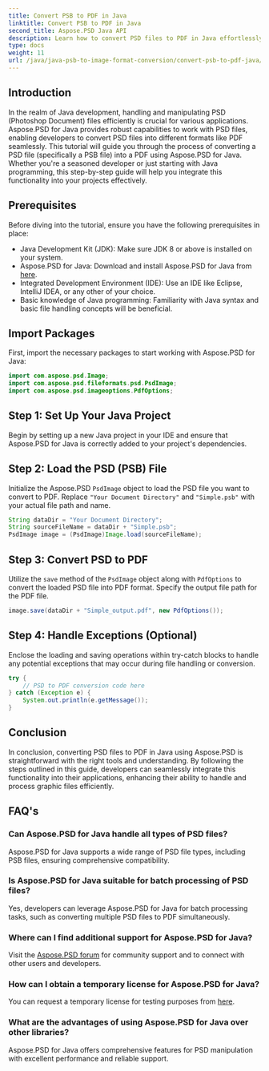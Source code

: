 ```yaml
---
title: Convert PSB to PDF in Java
linktitle: Convert PSB to PDF in Java
second_title: Aspose.PSD Java API
description: Learn how to convert PSD files to PDF in Java effortlessly using Aspose.PSD. Ideal for developers looking to streamline graphic file handling.
type: docs
weight: 11
url: /java/java-psb-to-image-format-conversion/convert-psb-to-pdf-java/
---
```

## Introduction
In the realm of Java development, handling and manipulating PSD (Photoshop Document) files efficiently is crucial for various applications. Aspose.PSD for Java provides robust capabilities to work with PSD files, enabling developers to convert PSD files into different formats like PDF seamlessly. This tutorial will guide you through the process of converting a PSD file (specifically a PSB file) into a PDF using Aspose.PSD for Java. Whether you're a seasoned developer or just starting with Java programming, this step-by-step guide will help you integrate this functionality into your projects effectively.
## Prerequisites
Before diving into the tutorial, ensure you have the following prerequisites in place:
- Java Development Kit (JDK): Make sure JDK 8 or above is installed on your system.
- Aspose.PSD for Java: Download and install Aspose.PSD for Java from [here](https://releases.aspose.com/psd/java/).
- Integrated Development Environment (IDE): Use an IDE like Eclipse, IntelliJ IDEA, or any other of your choice.
- Basic knowledge of Java programming: Familiarity with Java syntax and basic file handling concepts will be beneficial.

## Import Packages
First, import the necessary packages to start working with Aspose.PSD for Java:
```java
import com.aspose.psd.Image;
import com.aspose.psd.fileformats.psd.PsdImage;
import com.aspose.psd.imageoptions.PdfOptions;
```
## Step 1: Set Up Your Java Project
Begin by setting up a new Java project in your IDE and ensure that Aspose.PSD for Java is correctly added to your project's dependencies.
## Step 2: Load the PSD (PSB) File
Initialize the Aspose.PSD `PsdImage` object to load the PSD file you want to convert to PDF. Replace `"Your Document Directory"` and `"Simple.psb"` with your actual file path and name.
```java
String dataDir = "Your Document Directory";
String sourceFileName = dataDir + "Simple.psb";
PsdImage image = (PsdImage)Image.load(sourceFileName);
```
## Step 3: Convert PSD to PDF
Utilize the `save` method of the `PsdImage` object along with `PdfOptions` to convert the loaded PSD file into PDF format. Specify the output file path for the PDF file.
```java
image.save(dataDir + "Simple_output.pdf", new PdfOptions());
```
## Step 4: Handle Exceptions (Optional)
Enclose the loading and saving operations within try-catch blocks to handle any potential exceptions that may occur during file handling or conversion.
```java
try {
    // PSD to PDF conversion code here
} catch (Exception e) {
    System.out.println(e.getMessage());
}
```

## Conclusion
In conclusion, converting PSD files to PDF in Java using Aspose.PSD is straightforward with the right tools and understanding. By following the steps outlined in this guide, developers can seamlessly integrate this functionality into their applications, enhancing their ability to handle and process graphic files efficiently.

## FAQ's
### Can Aspose.PSD for Java handle all types of PSD files?
Aspose.PSD for Java supports a wide range of PSD file types, including PSB files, ensuring comprehensive compatibility.
### Is Aspose.PSD for Java suitable for batch processing of PSD files?
Yes, developers can leverage Aspose.PSD for Java for batch processing tasks, such as converting multiple PSD files to PDF simultaneously.
### Where can I find additional support for Aspose.PSD for Java?
Visit the [Aspose.PSD forum](https://forum.aspose.com/c/psd/34) for community support and to connect with other users and developers.
### How can I obtain a temporary license for Aspose.PSD for Java?
You can request a temporary license for testing purposes from [here](https://purchase.aspose.com/temporary-license/).
### What are the advantages of using Aspose.PSD for Java over other libraries?
Aspose.PSD for Java offers comprehensive features for PSD manipulation with excellent performance and reliable support.
